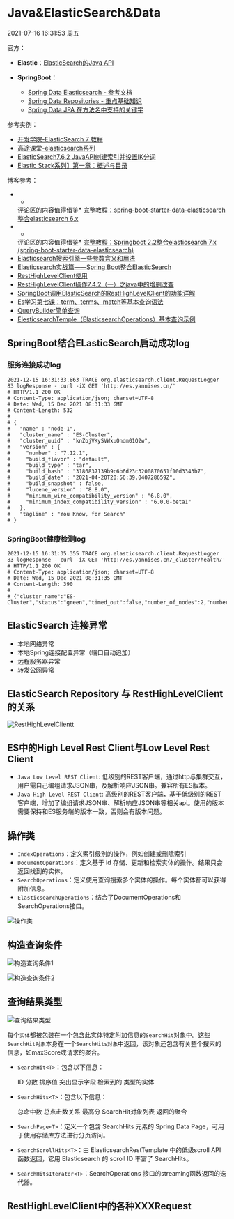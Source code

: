 # Java&ElasticSearch&Data

2021-07-16 16:31:53 周五

官方：

- **Elastic**：[ElasticSearch的Java API](https://www.elastic.co/guide/en/elasticsearch/reference/current/api-java.html)
- **SpringBoot**：

    - [Spring Data Elasticsearch - 参考文档](https://docs.spring.io/spring-data/elasticsearch/docs/4.0.6.RELEASE/reference/html/#preface)
    - [Spring Data Repositories - 重点基础知识](https://docs.spring.io/spring-data/elasticsearch/docs/4.0.6.RELEASE/reference/html/#repositories)
    - [Spring Data JPA 在方法名中支持的关键字](https://docs.spring.io/spring-data/jpa/docs/current/reference/html/#jpa.query-methods.query-creation)

参考实例：

- [开发学院-ElasticSearch 7 教程](https://www.kaifaxueyuan.com/server/elasticsearch7/elasticsearch-index.html)
- [高途课堂-elasticsearch系列](https://blog.csdn.net/m0_37135421/article/details/104119720)
- [ElasticSearch7.6.2 JavaAPI创建索引并设置IK分词](https://blog.csdn.net/GhostGuest/article/details/109760660)
- [Elastic Stack系列】第一章：概述与目录](https://twocups.cn/index.php/2021/02/20/24/)

博客参考：

- *
  评论区的内容值得借鉴* [完整教程：spring-boot-starter-data-elasticsearch整合elasticsearch 6.x](https://blog.csdn.net/chengyuqiang/article/details/86135795)
- *
  评论区的内容值得借鉴* [完整教程：Springboot 2.2整合elasticsearch 7.x (spring-boot-starter-data-elasticsearch)](https://blog.csdn.net/chengyuqiang/article/details/102938266)
- [Elasticsearch搜索引擎一些参数含义和用法](https://blog.csdn.net/qq_44695727/article/details/107164037)
- [Elasticsearch实战篇——Spring Boot整合ElasticSearch](https://segmentfault.com/a/1190000018625101)
- [RestHighLevelClient使用](https://www.cnblogs.com/cicada-smile/p/14322789.html)
- [RestHighLevelClient操作7.4.2（一）之java中的增删改查](https://blog.csdn.net/m0_37635053/article/details/108438105)
- [SpringBoot调用ElasticSearch的RestHighLevelClient的功能详解](https://zhuanlan.zhihu.com/p/143786937)
- [Es学习第七课：term、terms、match等基本查询语法](https://www.cnblogs.com/kakatadage/p/9958932.html)
- [QueryBuilder简单查询](https://blog.csdn.net/lom9357bye/article/details/52852533)
- [ElesticsearchTemple（ElasticsearchOperations）基本查询示例](https://blog.csdn.net/qq_43676902/article/details/108601002)

## SpringBoot结合ELasticSearch启动成功log

### 服务连接成功log

```text
2021-12-15 16:31:33.863 TRACE org.elasticsearch.client.RequestLogger 83 logResponse - curl -iX GET 'http://es.yannises.cn/'
# HTTP/1.1 200 OK
# Content-Type: application/json; charset=UTF-8
# Date: Wed, 15 Dec 2021 08:31:33 GMT
# Content-Length: 532
#
# {
#   "name" : "node-1",
#   "cluster_name" : "ES-Cluster",
#   "cluster_uuid" : "knZojVKySVWxuOndm01Q2w",
#   "version" : {
#     "number" : "7.12.1",
#     "build_flavor" : "default",
#     "build_type" : "tar",
#     "build_hash" : "3186837139b9c6b6d23c3200870651f10d3343b7",
#     "build_date" : "2021-04-20T20:56:39.040728659Z",
#     "build_snapshot" : false,
#     "lucene_version" : "8.8.0",
#     "minimum_wire_compatibility_version" : "6.8.0",
#     "minimum_index_compatibility_version" : "6.0.0-beta1"
#   },
#   "tagline" : "You Know, for Search"
# }
```

### SpringBoot健康检测log

```text
2021-12-15 16:31:35.355 TRACE org.elasticsearch.client.RequestLogger 83 logResponse - curl -iX GET 'http://es.yannises.cn/_cluster/health/'
# HTTP/1.1 200 OK
# Content-Type: application/json; charset=UTF-8
# Date: Wed, 15 Dec 2021 08:31:35 GMT
# Content-Length: 390
#
# {"cluster_name":"ES-Cluster","status":"green","timed_out":false,"number_of_nodes":2,"number_of_data_nodes":2,"active_primary_shards":217,"active_shards":434,"relocating_shards":0,"initializing_shards":0,"unassigned_shards":0,"delayed_unassigned_shards":0,"number_of_pending_tasks":0,"number_of_in_flight_fetch":0,"task_max_waiting_in_queue_millis":0,"active_shards_percent_as_number":100.0}
```

## ElasticSearch 连接异常

- 本地网络异常
- 本地Spring连接配置异常（端口自动追加）
- 远程服务器异常
- 转发公网异常

## ElasticSearch Repository 与 RestHighLevelClient 的关系

![RestHighLevelClientt](/images/ElasticSearch/RestHighLevelClientt.png)

## ES中的High Level Rest Client与Low Level Rest Client

- `Java Low Level REST Client`: 低级别的REST客户端，通过http与集群交互，用户需自己编组请求JSON串，及解析响应JSON串。兼容所有ES版本。
- `Java High Level REST Client`: 高级别的REST客户端，基于低级别的REST客户端，增加了编组请求JSON串、解析响应JSON串等相关api。使用的版本需要保持和ES服务端的版本一致，否则会有版本问题。

## 操作类

- `IndexOperations`：定义索引级别的操作，例如创建或删除索引
- `DocumentOperations`：定义基于 id 存储、更新和检索实体的操作。结果只会返回找到的实体。
- `SearchOperations`：定义使用查询搜索多个实体的操作。每个实体都可以获得附加信息。
- `ElasticsearchOperations`：结合了DocumentOperations和SearchOperations接口。

![操作类](/images/ElasticSearch/ElasticsearchOperations.png)

## 构造查询条件

![构造查询条件1](/images/ElasticSearch/QueryBuilder.png)

![构造查询条件2](/images/ElasticSearch/ElasticSearch-Query.png)

## 查询结果类型

![查询结果类型](/images/ElasticSearch/Search-Result.png)

每个`实体`都被包装在一个包含此实体特定附加信息的`SearchHit`对象中。这些`SearchHit对象`本身在一个`SearchHits对象`中返回，该对象还包含有关整个搜索的信息，如maxScore或请求的聚合。

- `SearchHit<T>`：包含以下信息：

  ID 分数 排序值 突出显示字段 检索到的 <T> 类型的实体
- `SearchHits<T>`：包含以下信息：

  总命中数 总点击数关系 最高分 SearchHit<T>对象列表 返回的聚合

- `SearchPage<T>`：定义一个包含 SearchHits<T> 元素的 Spring Data Page，可用于使用存储库方法进行分页访问。
- `SearchScrollHits<T>`：由 ElasticsearchRestTemplate 中的低级scroll API 函数返回，它用 Elasticsearch 的 scroll ID 丰富了 SearchHits<T>。
- `SearchHitsIterator<T>`：SearchOperations 接口的streaming函数返回的迭代器。


## RestHighLevelClient中的各种XXXRequest